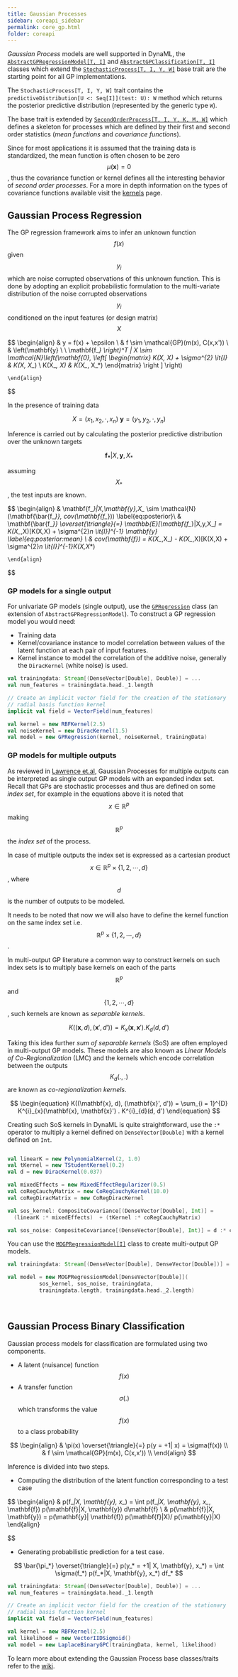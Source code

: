 ```yaml
---
title: Gaussian Processes
sidebar: coreapi_sidebar
permalink: core_gp.html
folder: coreapi
---
```


_Gaussian Process_ models are well supported in DynaML, the [```AbstractGPRegressionModel[T, I]```]({{site.baseurl}}/api_docs/dynaml-core/index.html#io.github.mandar2812.dynaml.models.gp.AbstractGPRegressionModel) and [```AbstractGPClassification[T, I]```](/api_docs/dynaml-core/index.html#io.github.mandar2812.dynaml.models.gp.AbstractGPClassification) classes which extend the [```StochasticProcess[T, I, Y, W]```]({{site.baseurl}}/api_docs/dynaml-core/index.html#io.github.mandar2812.dynaml.models.StochasticProcess) base trait are the starting point for all GP implementations.

The ```StochasticProcess[T, I, Y, W]``` trait contains the ```predictiveDistribution[U <: Seq[I]](test: U): W``` method which returns the posterior predictive distribution (represented by the generic type ```W```).

The base trait is extended by [```SecondOrderProcess[T, I, Y, K, M, W]```]({{site.baseurl}}/api_docs/dynaml-core/index.html#io.github.mandar2812.dynaml.models.SecondOrderProcess) which defines a skeleton for processes which are defined by their first and second order statistics (_mean functions_ and _covariance functions_).

Since for most applications it is assumed that the training data is standardized, the mean function is often chosen to be zero $$\mu(\mathbf{x}) = 0$$, thus the covariance function or kernel defines all the interesting behavior of _second order processes_. For a more in depth information on the types of covariance functions available visit the [kernels]({{site.baseurl}}/core_kernels.html) page.


## Gaussian Process Regression

The GP regression framework aims to infer an unknown function $$f(x)$$ given $$y_i$$ which are noise corrupted observations of this unknown function. This is done by adopting an explicit probabilistic formulation to the multi-variate distribution of the noise corrupted observations $$y_i$$ conditioned on the input features (or design matrix) $$X$$

$$
	\begin{align}
		& y = f(x) + \epsilon \\
		& f \sim \mathcal{GP}(m(x), C(x,x')) \\
		& \left(\mathbf{y} \ \ \mathbf{f_*} \right)^T | X \sim \mathcal{N}\left(\mathbf{0}, \left[ \begin{matrix} K(X, X) + \sigma^{2} \it{I} & K(X, X_*) \\ K(X_*, X) & K(X_*, X_*) \end{matrix} \right ] \right)

	\end{align}
$$


In the presence of training data

$$
	X = (x_1, x_2, \cdot , x_n) \ \mathbf{y} = (y_1, y_2, \cdot , y_n)
$$

Inference is carried out by calculating the posterior predictive distribution over the unknown targets

$$
	\mathbf{f_*}|X,\mathbf{y},X_*
$$

assuming $$ X_* $$, the test inputs are known.

$$
	\begin{align}
		& \mathbf{f_*}|X,\mathbf{y},X_* \sim \mathcal{N}(\mathbf{\bar{f_*}}, cov(\mathbf{f_*}))  \label{eq:posterior}\\
		& \mathbf{\bar{f_*}} \overset{\triangle}{=} \mathbb{E}[\mathbf{f_*}|X,y,X_*] = K(X_*,X)[K(X,X) + \sigma^{2}_n \it{I}]^{-1} \mathbf{y} \label{eq:posterior:mean} \\
		& cov(\mathbf{f_*}) = K(X_*,X_*) - K(X_*,X)[K(X,X) + \sigma^{2}_n \it{I}]^{-1}K(X,X_*)

	\end{align}
$$

### GP models for a single output

For univariate GP models (single output), use the [```GPRegression```]({{site.baseurl}}/api_docs/dynaml-core/index.html#io.github.mandar2812.dynaml.models.gp.GPRegressionModel) class (an extension of ```AbstractGPRegressionModel```). To construct a GP regression model you would need:

* Training data
* Kernel/covariance instance to model correlation between values of the latent function at each pair of input features.
* Kernel instance to model the correlation of the additive noise, generally the ```DiracKernel``` (white noise) is used.

```scala
val trainingdata: Stream[(DenseVector[Double], Double)] = ...
val num_features = trainingdata.head._1.length

// Create an implicit vector field for the creation of the stationary
// radial basis function kernel
implicit val field = VectorField(num_features)

val kernel = new RBFKernel(2.5)
val noiseKernel = new DiracKernel(1.5)
val model = new GPRegression(kernel, noiseKernel, trainingData)
```

### GP models for multiple outputs

As reviewed in [Lawrence et.al](https://arxiv.org/abs/1106.6251), Gaussian Processes for multiple outputs can be interpreted as single output GP models with an expanded index set. Recall that GPs are stochastic processes and thus are defined on some _index set_, for example in the equations above it is noted that $$x \in \mathbb{R}^p$$ making $$\mathbb{R}^p$$ the _index set_ of the process.

In case of multiple outputs the index set is expressed as a cartesian product $$x \in \mathbb{R}^{p} \times \{1,2, \cdots, d \}$$, where $$d$$ is the number of outputs to be modeled.

It needs to be noted that now we will also have to define the kernel function on the same index set i.e. $$\mathbb{R}^{p} \times \{1,2, \cdots, d \}$$.

In multi-output GP literature a common way to construct kernels on such index sets is to multiply base kernels on each of the parts $$\mathbb{R}^p$$ and $$\{1,2,\cdots,d\}$$, such kernels are known as _separable kernels_.

$$
\begin{equation}
K((\mathbf{x}, d), (\mathbf{x}', d')) = K_{x}(\mathbf{x}, \mathbf{x}') . K_{d}(d, d')
\end{equation}
$$

Taking this idea further _sum of separable kernels_ (SoS) are often employed in multi-output GP models. These models are also known as _Linear Models of Co-Regionalization_ (LMC) and the kernels which encode correlation between the outputs $$K_d(.,.)$$ are known as _co-regionalization kernels_.

$$
\begin{equation}
K((\mathbf{x}, d), (\mathbf{x}', d')) = \sum_{i = 1}^{D} K^{i}_{x}(\mathbf{x}, \mathbf{x}') . K^{i}_{d}(d, d')
\end{equation}
$$

Creating such SoS kernels in DynaML is quite straightforward, use the ```:*``` operator to multiply a kernel defined on ```DenseVector[Double]``` with a kernel defined on ```Int```.

```scala

val linearK = new PolynomialKernel(2, 1.0)
val tKernel = new TStudentKernel(0.2)
val d = new DiracKernel(0.037)

val mixedEffects = new MixedEffectRegularizer(0.5)
val coRegCauchyMatrix = new CoRegCauchyKernel(10.0)
val coRegDiracMatrix = new CoRegDiracKernel

val sos_kernel: CompositeCovariance[(DenseVector[Double], Int)] =
  (linearK :* mixedEffects)  + (tKernel :* coRegCauchyMatrix)

val sos_noise: CompositeCovariance[(DenseVector[Double], Int)] = d :* coRegDiracMatrix

```

You can use the [```MOGPRegressionModel[I]```]({{site.baseurl}}/api_docs/dynaml-core/index.html#io.github.mandar2812.dynaml.models.gp.MOGPRegressionModel) class to create multi-output GP models.

```scala
val trainingdata: Stream[(DenseVector[Double], DenseVector[Double])] = ...

val model = new MOGPRegressionModel[DenseVector[Double]](
          sos_kernel, sos_noise, trainingdata,
          trainingdata.length, trainingdata.head._2.length)

```

<br/>

## Gaussian Process Binary Classification

Gaussian process models for classification are formulated using two components.

- A latent (nuisance) function $$f(x)$$
- A transfer function $$\sigma(.)$$ which transforms the value $$f(x)$$ to a class probability

$$
	\begin{align}
		& \pi(x) \overset{\triangle}{=} p(y = +1| x) = \sigma(f(x)) \\
		& f \sim \mathcal{GP}(m(x), C(x,x')) \\
	\end{align}
$$

Inference is divided into two steps.

- Computing the distribution of the latent function corresponding to a test case

$$
\begin{align}
	& p(f_*|X, \mathbf{y}, x_*) = \int p(f_*|X, \mathbf{y}, x_*, \mathbf{f}) p(\mathbf{f}|X, \mathbf{y}) d\mathbf{f} \\
	& p(\mathbf{f}|X, \mathbf{y}) = p(\mathbf{y}| \mathbf{f}) p(\mathbf{f}|X)/ p(\mathbf{y}|X)
\end{align}

$$

- Generating probabilistic prediction for a test case.

$$
\bar{\pi_*} \overset{\triangle}{=} p(y_* = +1| X, \mathbf{y}, x_*) = \int \sigma(f_*) p(f_*|X, \mathbf{y}, x_*) df_*
$$

```scala
val trainingdata: Stream[(DenseVector[Double], Double)] = ...
val num_features = trainingdata.head._1.length

// Create an implicit vector field for the creation of the stationary
// radial basis function kernel
implicit val field = VectorField(num_features)

val kernel = new RBFKernel(2.5)
val likelihood = new VectorIIDSigmoid()
val model = new LaplaceBinaryGPC(trainingData, kernel, likelihood)
```


To learn more about extending the Gaussian Process base classes/traits refer to the [wiki](https://github.com/mandar2812/DynaML/wiki/Gaussian-Processes).
